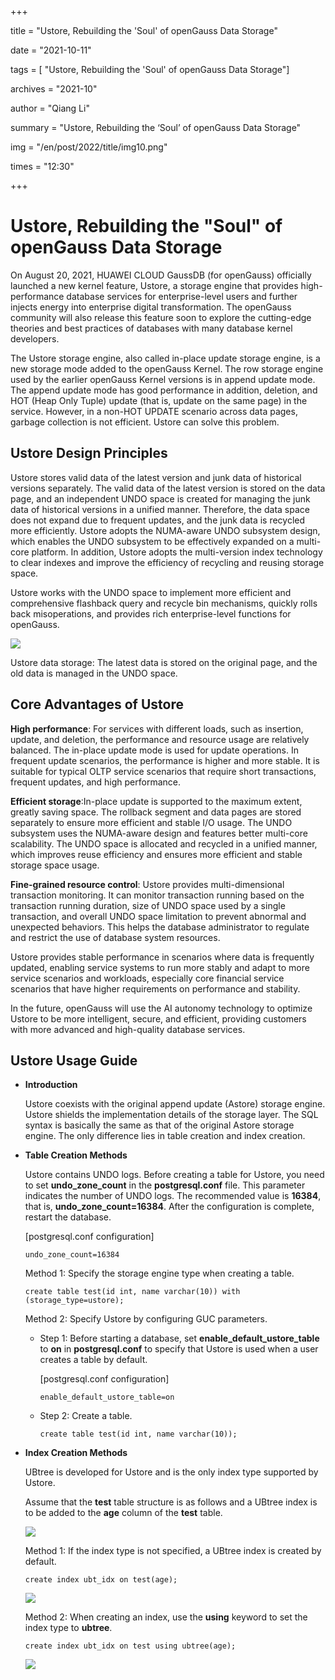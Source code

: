 +++

title = "Ustore, Rebuilding the 'Soul' of openGauss Data Storage"

date = "2021-10-11"

tags = [ "Ustore, Rebuilding the 'Soul' of openGauss Data Storage"]

archives = "2021-10"

author = "Qiang Li"

summary = "Ustore, Rebuilding the ‘Soul’ of openGauss Data Storage"

img = "/en/post/2022/title/img10.png"

times = "12:30"

+++

# Ustore, Rebuilding the "Soul" of openGauss Data Storage<a name="ZH-CN_TOPIC_0000001206306730"></a>

On August 20, 2021, HUAWEI CLOUD GaussDB \(for openGauss\) officially launched a new kernel feature, Ustore, a storage engine that provides high-performance database services for enterprise-level users and further injects energy into enterprise digital transformation. The openGauss community will also release this feature soon to explore the cutting-edge theories and best practices of databases with many database kernel developers.

The Ustore storage engine, also called in-place update storage engine, is a new storage mode added to the openGauss Kernel. The row storage engine used by the earlier openGauss Kernel versions is in append update mode. The append update mode has good performance in addition, deletion, and HOT \(Heap Only Tuple\) update \(that is, update on the same page\) in the service. However, in a non-HOT UPDATE scenario across data pages, garbage collection is not efficient. Ustore can solve this problem.

## **Ustore Design Principles**<a name="section8564747173619"></a>

Ustore stores valid data of the latest version and junk data of historical versions separately. The valid data of the latest version is stored on the data page, and an independent UNDO space is created for managing the junk data of historical versions in a unified manner. Therefore, the data space does not expand due to frequent updates, and the junk data is recycled more efficiently. Ustore adopts the NUMA-aware UNDO subsystem design, which enables the UNDO subsystem to be effectively expanded on a multi-core platform. In addition, Ustore adopts the multi-version index technology to clear indexes and improve the efficiency of recycling and reusing storage space.

Ustore works with the UNDO space to implement more efficient and comprehensive flashback query and recycle bin mechanisms, quickly rolls back misoperations, and provides rich enterprise-level functions for openGauss.

![](../figures/ustore.png)

Ustore data storage: The latest data is stored on the original page, and the old data is managed in the UNDO space.

## **Core Advantages of Ustore**<a name="section106082633719"></a>

**High performance**: For services with different loads, such as insertion, update, and deletion, the performance and resource usage are relatively balanced. The in-place update mode is used for update operations. In frequent update scenarios, the performance is higher and more stable. It is suitable for typical OLTP service scenarios that require short transactions, frequent updates, and high performance.

**Efficient storage**:In-place update is supported to the maximum extent, greatly saving space. The rollback segment and data pages are stored separately to ensure more efficient and stable I/O usage. The UNDO subsystem uses the NUMA-aware design and features better multi-core scalability. The UNDO space is allocated and recycled in a unified manner, which improves reuse efficiency and ensures more efficient and stable storage space usage.

**Fine-grained resource control**: Ustore provides multi-dimensional transaction monitoring. It can monitor transaction running based on the transaction running duration, size of UNDO space used by a single transaction, and overall UNDO space limitation to prevent abnormal and unexpected behaviors. This helps the database administrator to regulate and restrict the use of database system resources.

Ustore provides stable performance in scenarios where data is frequently updated, enabling service systems to run more stably and adapt to more service scenarios and workloads, especially core financial service scenarios that have higher requirements on performance and stability.

In the future, openGauss will use the AI autonomy technology to optimize Ustore to be more intelligent, secure, and efficient, providing customers with more advanced and high-quality database services.

## **Ustore Usage Guide**<a name="section11325125319387"></a>

-   **Introduction**

    Ustore coexists with the original append update \(Astore\) storage engine. Ustore shields the implementation details of the storage layer. The SQL syntax is basically the same as that of the original Astore storage engine. The only difference lies in table creation and index creation.

-   **Table Creation Methods**

    Ustore contains UNDO logs. Before creating a table for Ustore, you need to set  **undo\_zone\_count**  in the  **postgresql.conf**  file. This parameter indicates the number of UNDO logs. The recommended value is  **16384**, that is,  **undo\_zone\_count=16384**. After the configuration is complete, restart the database.

    \[postgresql.conf configuration\]

    ```
    undo_zone_count=16384
    ```

    Method 1: Specify the storage engine type when creating a table.

    ```
    create table test(id int, name varchar(10)) with (storage_type=ustore);
    ```

    Method 2: Specify Ustore by configuring GUC parameters.

    -   Step 1: Before starting a database, set  **enable\_default\_ustore\_table**  to  **on**  in  **postgresql.conf**  to specify that Ustore is used when a user creates a table by default.

        \[postgresql.conf configuration\]

        ```
        enable_default_ustore_table=on
        ```

    -   Step 2: Create a table.

        ```
        create table test(id int, name varchar(10));
        ```


-   **Index Creation Methods**

    UBtree is developed for Ustore and is the only index type supported by Ustore.

    Assume that the  **test**  table structure is as follows and a UBtree index is to be added to the  **age**  column of the  **test**  table.

    ![](../figures/zh-cn_image_0000001207529644.jpg)

    Method 1: If the index type is not specified, a UBtree index is created by default.

    ```
    create index ubt_idx on test(age);
    ```

    ![](../figures/zh-cn_image_0000001252089553.jpg)

    Method 2: When creating an index, use the  **using**  keyword to set the index type to  **ubtree**.

    ```
    create index ubt_idx on test using ubtree(age);
    ```

    ![](../figures/zh-cn_image_0000001207369652.jpg)


